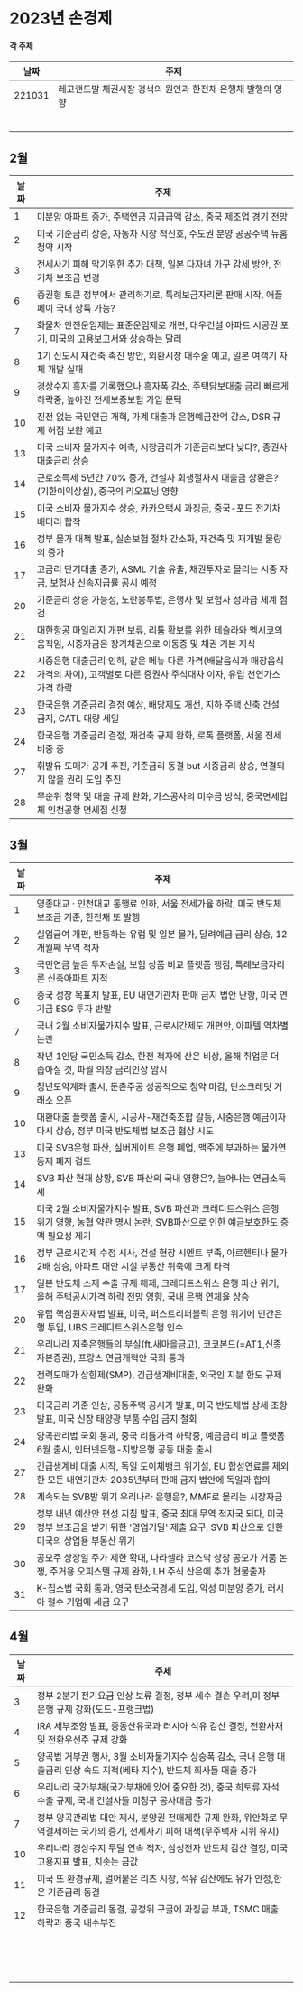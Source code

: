# 2023년 손경제



#### 각 주제

| 날짜   | 주제                                                        |
| ------ | ----------------------------------------------------------- |
| 221031 | 레고랜드발 채권시장 경색의 원인과 한전채 은행채 발행의 영향 |
|        |                                                             |
|        |                                                             |
|        |                                                             |
|        |                                                             |
|        |                                                             |
|        |                                                             |



## 2월

| 날짜 | 주제                                                         |
| ---- | ------------------------------------------------------------ |
| 1    | 미분양 아파트 증가, 주택연금 지급급액 감소, 중국 제조업 경기 전망 |
| 2    | 미국 기준금리 상승, 자동차 시장 적신호,  수도권 분양 공공주택 뉴홈청약 시작 |
| 3    | 전세사기 피해 막기위한 추가 대책, 일본 다자녀 가구 감세 방안, 전기차 보조금 변경 |
| 6    | 증권형 토큰 정부에서 관리하기로, 특례보금자리론 판매 시작, 애플페이 국내 상륙 가능? |
| 7    | 화물차 안전운임제는 표준운임제로 개편, 대우건설 아파트 시공권 포기, 미국의 고용보고서와 상승하는 달러 |
| 8    | 1기 신도시 재건축 촉진 방안, 외환시장 대수술 예고, 일본 여객기 자체 개발 실패 |
| 9    | 경상수지 흑자를 기록했으나 흑자폭 감소, 주택담보대출 금리 빠르게 하락중, 높아진 전세보증보험 가입 문턱 |
| 10   | 진전 없는 국민연금 개혁, 가계 대출과 은행예금잔액 감소, DSR 규제 허점 보완 예고 |
| 13   | 미국 소비자 물가지수 예측, 시장금리가 기준금리보다 낮다?, 증권사 대출금리 상승 |
| 14   | 근로소득세 5년간 70% 증가, 건설사 회생절차시 대출금 상환은?(기한이익상실), 중국의 리오프닝 영향 |
| 15   | 미국 소비자 물가지수 상승, 카카오택시 과징금, 중국-포드 전기차 배터리 합작 |
| 16   | 정부 물가 대책 발표, 실손보험 절차 간소화, 재건축 및 재개발 물량의 증가 |
| 17   | 고금리 단기대출 증가, ASML 기술 유출, 채권투자로 몰리는 시중 자금, 보험사 신속지급률 공시 예정 |
| 20   | 기준금리 상승 가능성, 노란봉투법, 은행사 및 보험사 성과급 체계 점검 |
| 21   | 대한항공 마일리지 개편 보류, 리튬 확보를 위한 테슬라와 멕시코의 움직임, 시중자금은 장기채권으로 이동중 및 채권 기본 지식 |
| 22   | 시중은행 대출금리 인하, 같은 메뉴 다른 가격(배달음식과 매장음식 가격의 차이), 고객별로 다른 증권사 주식대차 이자, 유럽 천연가스 가격 하락 |
| 23   | 한국은행 기준금리 결정 예상, 배당제도 개선, 지하 주택 신축 건설 금지, CATL 대량 세일 |
| 24   | 한국은행 기준금리 결정, 재건축 규제 완화, 로톡 플랫폼, 서울 전세 비중 증 |
| 27   | 휘발유 도매가 공개 추진, 기준금리 동결 but 시중금리 상승, 연결되지 않을 권리 도입 추진 |
| 28   | 무순위 청약 및 대출 규제 완화, 가스공사의 미수금 방식, 중국면세업체 인천공항 면세점 신청 |



## 3월

| 날짜 | 주제                                                         |
| ---- | ------------------------------------------------------------ |
| 1    | 영종대교 · 인천대교 통행료 인하, 서울 전세가율 하락, 미국 반도체 보조금 기준, 한전채 또 발행 |
| 2    | 실업급여 개편, 반등하는 유럽 및 일본 물가, 달려예금 금리 상승, 12개월째 무역 적자 |
| 3    | 국민연금 높은 투자손실, 보험 상품 비교 플랫폼 쟁점, 특례보금자리론 신축아파트 지적 |
| 6    | 중국 성장 목표치 발표, EU 내연기관차 판매 금지 법안 난항, 미국 연기금 ESG 투자 반발 |
| 7    | 국내 2월 소비자물가지수 발표, 근로시간제도 개편안, 아파텔 역차별 논란 |
| 8    | 작년 1인당 국민소득 감소, 한전 적자에 산은 비상, 올해 취업문 더 좁아질 것, 파월 의장 금리인상 암시 |
| 9    | 청년도약계좌 출시, 둔촌주공 성공적으로 청약 마감, 탄소크레딧 거래소 오픈 |
| 10   | 대환대출 플랫폼 출시, 시공사-재건축조합 갈등, 시중은행 예금이자 다시 상승, 정부 미국 반도체법 보조금 협상 시도 |
| 13   | 미국 SVB은행 파산, 실버게이트 은행 폐업, 맥주에 부과하는 물가연동제 폐지 검토 |
| 14   | SVB 파산 현재 상황, SVB 파산의 국내 영향은?, 늘어나는 연금소득세 |
| 15   | 미국 2월 소비자물가지수 발표, SVB 파산과 크레디트스위스 은행 위기 영향, 농협 약관 명시 논란, SVB파산으로 인한 예금보호한도 증액 필요성 제기 |
| 16   | 정부 근로시간제 수정 시사, 건설 현장 시멘트 부족, 아르헨티나 물가 2배 상승, 아파트 대안 시설 부동산 위축에 크게 타격 |
| 17   | 일본 반도체 소재 수출 규제 해제, 크레디트스위스 은행 파산 위기, 올해 주택공시가격 하락 전망 영향, 국내 은행 연체율 상승 |
| 20   | 유럽 핵심원자재법 발표, 미국, 퍼스트리퍼블릭 은행 위기에 민간은행 투입, UBS 크레디트스위스은행 인수 |
| 21   | 우리나라 저축은행들의 부실(ft.새마을금고), 코코본드(=AT1,신종자본증권), 프랑스 연금개혁안 국회 통과 |
| 22   | 전력도매가 상한제(SMP), 긴급생계비대출, 외국인 지분 한도 규제 완화 |
| 23   | 미국금리 기준 인상, 공동주택 공시가 발표, 미국 반도체법 상세 조항 발표, 미국 신장 태양광 부품 수입 금지 철회 |
| 24   | 양곡관리법 국회 통과, 중국 리튬가격 하락중, 예금금리 비교 플랫폼 6월 출시, 인터넷은행-지방은행 공동 대출 출시 |
| 27   | 긴급생계비 대출 시작, 독일 도이체뱅크 위기설, EU 합성연료를 제외한 모든 내연기관차 2035년부터 판매 금지 법안에 독일과 합의 |
| 28   | 계속되는 SVB발 위기 우리나라 은행은?, MMF로 몰리는 시장자금  |
| 29   | 정부 내년 예산안 편성 지침 발표, 중국 최대 무역 적자국 되다, 미국 정부 보조금을 받기 위한 '영업기밀' 제출 요구, SVB 파산으로 인한 미국의 상업용 부동산 위기 |
| 30   | 공모주 상장일 주가 제한 확대, 나라셀라 코스닥 상장 공모가 거품 논쟁, 주거용 오피스텔 규제 완화, LH 주식 산은에 추가 현물출자 |
| 31   | K-칩스법 국회 통과, 영국 탄소국경세 도입, 악성 미분양 증가, 러시아 철수 기업에 세금 요구 |



## 4월

| 날짜 | 주제                                                         |
| ---- | ------------------------------------------------------------ |
| 3    | 정부 2분기 전기요금 인상 보류 결정, 정부 세수 결손 우려,미 정부 은행 규제 강화(도드-프랭크법) |
| 4    | IRA 세부조항 발표, 중동산유국과 러시아 석유 감산 결정, 전환사채 및 전환우선주 규제 강화 |
| 5    | 양곡법 거부권 행사, 3월 소비자물가지수 상승폭 감소, 국내 은행 대출금리 인상 속도 지적(베타 지수), 반도체 회사들 대출 증가 |
| 6    | 우리나라 국가부채(국가부채에 있어 중요한 것), 중국 희토류 자석 수출 규제, 국내 건설사들 미청구 공사대금 증가 |
| 7    | 정부 양곡관리법 대안 제시, 분양권 전매제한 규제 완화, 위안화로 무역결제하는 국가의 증가, 전세사기 피해 대책(무주택자 지위 유지) |
| 10   | 우리나라 경상수지 두달 연속 적자, 삼성전자 반도체 감산 결정, 미국 고용지표 발표, 치솟는 금값 |
| 11   | 미국 또 환경규제, 얼어붙은 리츠 시장, 석유 감산에도 유가 안정,한은 기준금리 동결 |
| 12   | 한국은행 기준금리 동결, 공정위 구글에 과징금 부과, TSMC 매출 하락과 중국 내수부진 |
|      |                                                              |
|      |                                                              |
|      |                                                              |
|      |                                                              |
|      |                                                              |
|      |                                                              |
|      |                                                              |
|      |                                                              |
|      |                                                              |
|      |                                                              |
|      |                                                              |
|      |                                                              |
|      |                                                              |
|      |                                                              |
|      |                                                              |
